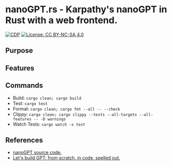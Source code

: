 [repo]: https://github.com/unrenormalizable/nanoGPT.rs

# nanoGPT.rs - Karpathy's nanoGPT in Rust with a web frontend.

[![CDP](https://github.com/unrenormalizable/nanoGPT.rs/actions/workflows/cdp.yml/badge.svg)](https://github.com/unrenormalizable/nanoGPT.rs/actions/workflows/cdp.yml) [![License: CC BY-NC-SA 4.0](https://img.shields.io/badge/License-CC%20BY--NC--SA%204.0-lightgrey.svg?label=license)](https://creativecommons.org/licenses/by-nc-sa/4.0/)

## Purpose

## Features

## Commands

- Build: ```cargo clean; cargo build```
- Test: ```cargo test```
- Format: ```cargo clean; cargo fmt --all -- --check```
- Clippy: ```cargo clean; cargo clippy --tests --all-targets --all-features -- -D warnings```
- Watch Tests: ```cargo watch -x test```

## References

- [nanoGPT source code.](https://github.com/karpathy/nanoGPT)
- [Let's build GPT: from scratch, in code, spelled out.](https://www.youtube.com/watch?v=kCc8FmEb1nY)

